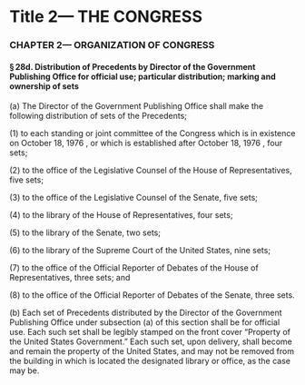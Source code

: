 
# Title 2— THE CONGRESS
### CHAPTER 2— ORGANIZATION OF CONGRESS
#### § 28d. Distribution of Precedents by Director of the Government Publishing Office for official use; particular distribution; marking and ownership of sets

(a) The Director of the Government Publishing Office shall make the following distribution of sets of the Precedents;

(1) to each standing or joint committee of the Congress which is in existence on October 18, 1976 , or which is established after October 18, 1976 , four sets;

(2) to the office of the Legislative Counsel of the House of Representatives, five sets;

(3) to the office of the Legislative Counsel of the Senate, five sets;

(4) to the library of the House of Representatives, four sets;

(5) to the library of the Senate, two sets;

(6) to the library of the Supreme Court of the United States, nine sets;

(7) to the office of the Official Reporter of Debates of the House of Representatives, three sets; and

(8) to the office of the Official Reporter of Debates of the Senate, three sets.

(b) Each set of Precedents distributed by the Director of the Government Publishing Office under subsection (a) of this section shall be for official use. Each such set shall be legibly stamped on the front cover “Property of the United States Government.” Each such set, upon delivery, shall become and remain the property of the United States, and may not be removed from the building in which is located the designated library or office, as the case may be.
